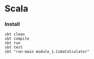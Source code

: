 # Scala

### Install
```
sbt clean
sbt compile
sbt run
sbt test
sbt "run-main module_1.CubeCalculator"
```